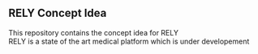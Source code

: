 ## RELY Concept Idea
This repository contains the concept idea for RELY <br>
RELY is a state of the art medical platform which is under developement <br>
